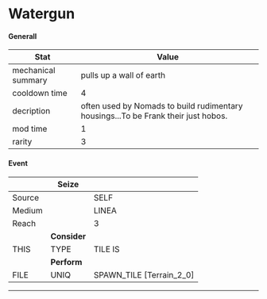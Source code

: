 

# **Watergun**


#### **Generall**
| Stat | Value | 
|  --  |  --  | 
| mechanical summary | pulls up a wall of earth | 
| cooldown time | 4 | 
| decription | often used by Nomads to build rudimentary housings...To be Frank their just hobos. | 
| mod time | 1 | 
| rarity | 3 | 



#### **Event**
|  | **Seize** |  | 
|  --  |  --  |  --  | 
| Source |  | SELF | 
| Medium |  | LINEA | 
| Reach |  | 3 | 
|  | **Consider** |  | 
| THIS | TYPE | TILE IS | 
|  | **Perform** |  | 
| FILE | UNIQ | SPAWN_TILE [Terrain_2_0] | 

-----  

